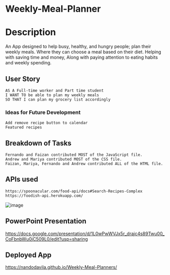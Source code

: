 # Weekly-Meal-Planner

# Description 
An App designed to help busy, healthy, and hungry people; plan their weekly meals. 
Where they can choose a meal based on their diet. Helping with saving time and money, 
Along with paying attention to eating habits and weekly spending.

## User Story
```
AS A Full-time worker and Part time student
I WANT TO be able to plan my weekly meals
SO THAT I can plan my grocery list accordingly 
```

### Ideas for Future Development
```
Add remove recipe button to calendar
Featured recipes 
```

## Breakdown of Tasks
```
Fernando and Faizan contributed MOST of the JavaScript file.
Andrew and Mariya contributed MOST of the CSS file.
Faizan, Mariya, Fernando and Andrew contributed ALL of the HTML file.
```
## APIs used 
```
https://spoonacular.com/food-api/docs#Search-Recipes-Complex
https://foodish-api.herokuapp.com/
```

![image](https://user-images.githubusercontent.com/88997322/136867556-414e5f73-6b59-4c98-baa4-2c5feee637db.png)

## PowerPoint Presentation
https://docs.google.com/presentation/d/1L0wPwWVJx5r_drajc4s89Twu00_CoFbnbWu0jC509L0/edit?usp=sharing

## Deployed App
https://nandodavila.github.io/Weekly-Meal-Planners/
